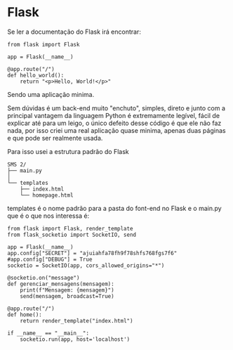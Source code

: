 <h1>Flask</h1>
<p>
  Se ler a documentação do Flask irá encontrar:

```
from flask import Flask

app = Flask(__name__)

@app.route("/")
def hello_world():
    return "<p>Hello, World!</p>"

```

  Sendo uma aplicação minima.
</p>
<p>
  Sem dúvidas é um back-end muito "enchuto", simples, direto e junto com a principal vantagem da linguagem Python é extremamente legível, fácil de explicar até para um leigo, o único defeito desse código é que ele não faz nada, por isso criei uma real aplicação quase minima, apenas duas páginas e que pode ser realmente usada.
</p>
<p>
  Para isso usei a estrutura padrão do Flask
</p>

```
SMS 2/
├── main.py
│
└── templates
    ├── index.html
    └── homepage.html
```

<p>
  templates é o nome padrão para a pasta do font-end no Flask e o main.py que é o que nos interessa é:
</p>

```
from flask import Flask, render_template
from flask_socketio import SocketIO, send

app = Flask(__name__)
app.config["SECRET"] = "ajuiahfa78fh9f78shfs768fgs7f6"
#app.config["DEBUG"] = True
socketio = SocketIO(app, cors_allowed_origins="*")

@socketio.on("message")
def gerenciar_mensagens(mensagem):
    print(f"Mensagem: {mensagem}")
    send(mensagem, broadcast=True)

@app.route("/")
def home():
    return render_template("index.html")

if __name__ == "__main__":
    socketio.run(app, host='localhost')
```
